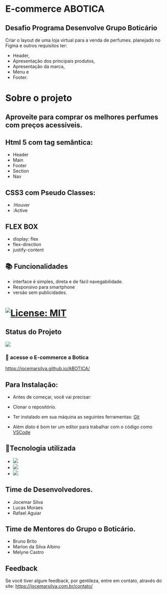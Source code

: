  # E-commerce ABOTICA

## Desafio Programa Desenvolve Grupo Boticário
Criar o layout de uma loja virtual para a venda de perfumes.
planejado no Figma e outros requisitos ter: 

* Header, 
* Apresentação dos principais produtos, 
* Apresentação da marca,
* Menu e 
* Footer.
 
# Sobre o projeto
## Aproveite para comprar os melhores perfumes com preços acessiveis.

 ## Html 5 com tag semântica: 
 - Header
 - Main
 - Footer
 - Section
 - Nav
 

  ## CSS3 com Pseudo Classes:
  - :Houver
  - :Active
 
  ## FLEX BOX
  
- display: flex
- flex-direction
- justify-content

## 📚 Funcionalidades


- interface é simples, direta e de fácil navegabilidade.
- Responsivo para smartphone
- versão sem publicidades.

# [![License: MIT](https://img.shields.io/badge/License-MIT-greem.svg)](https://opensource.org/licenses/MIT)


## Status do Projeto
 ![](https://camo.githubusercontent.com/459f141bd5e24c179a0e2dd49691e290ed5c5d4b4cb97767daee7cfaf6e31121/687474703a2f2f696d672e736869656c64732e696f2f7374617469632f76313f6c6162656c3d535441545553266d6573736167653d434f4e434c5549444f26636f6c6f723d475245454e267374796c653d666f722d7468652d6261646765) 

### 🚀 acesse o E-commerce a Botica
https://jocemarsilva.github.io/ABOTICA/

## Para Instalação:

* Antes de começar, você vai precisar:

* Clonar o repositório.
* Ter instalado em sua máquina as seguintes ferramentas:
[Git](https://git-scm.com) 
* Além disto é bom ter um editor para trabalhar com o código como [VSCode](https://code.visualstudio.com/)


## 🔧Tecnologia utilizada
* ![](https://img.shields.io/badge/Visual_Studio_Code-0078D4?style=for-the-badge&logo=visual%20studio%20code&logoColor=white)
* ![](https://img.shields.io/badge/HTML5-E34F26?style=for-the-badge&logo=html5&logoColor=white) 
* ![](https://img.shields.io/badge/CSS3-1572B6?style=for-the-badge&logo=css3&logoColor=white) 
  
 ## Time de Desenvolvedores. 
 - Jocemar Silva
 - Lucas Moraes
 - Rafael Aguiar

## Time de Mentores do Grupo o Boticário.

 - Bruno Brito
 - Marlon da Silva Albino
 - Melyne Castro
 
## Feedback

Se você tiver algum feedback, por gentileza, entre em contato, através do site: https://jocemarsilva.com.br/contato/

